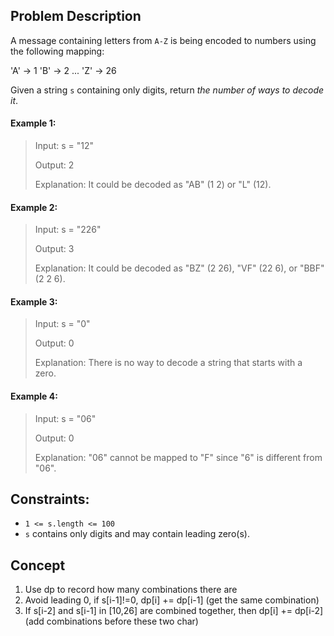 ## Problem Description

A message containing letters from `A-Z` is being encoded to numbers using the following mapping:

'A' -> 1
'B' -> 2
...
'Z' -> 26

Given a string `s` containing only digits, return *the number of ways to decode it*.

#### Example 1:

> Input: s = "12"
> 
> Output: 2
> 
> Explanation: It could be decoded as "AB" (1 2) or "L" (12).

#### Example 2:

> Input: s = "226"
>
>  Output: 3
>
> Explanation: It could be decoded as "BZ" (2 26), "VF" (22 6), or "BBF" (2 2 6).

#### Example 3:

> Input: s = "0"
>
> Output: 0
>
> Explanation: There is no way to decode a string that starts with a zero.

#### Example 4:

> Input: s = "06"
>
> Output: 0
>
> Explanation: "06" cannot be mapped to "F" since "6" is different from "06".

## Constraints:

- `1 <= s.length <= 100`
- `s` contains only digits and may contain leading zero(s).

## Concept
1. Use dp to record how many combinations there are
2. Avoid leading 0, if s[i-1]!=0, dp[i] += dp[i-1] (get the same combination)
3. If s[i-2] and s[i-1] in [10,26] are combined together, then dp[i] += dp[i-2] (add combinations before these two char)
